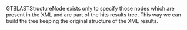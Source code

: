 GTBLASTStructureNode exists only to specify those nodes which are present in the XML and are part of the hits results tree. This way we can build the tree keeping the original structure of the XML results.
